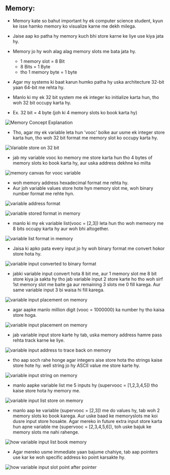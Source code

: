 ## Memory:

* Memory kate so bahut important hy ek computer science student, kyun ke isse hamko memory ko visualize karne me dekh milega.

* Jaise aap ko patha hy memory kuch bhi store karne ke liye use kiya jata hy.

* Memory jo hy woh alag alag memory slots me bata jata hy.

    - 1 memory slot = 8 Bit
    - 8 Bits = 1 Byte
    - tho 1 memory byte = 1 byte

* Agar my systems ki baat karun humko patha hy uska architecture 32-bit yaan 64-bit me rehta hy.

* Manlo ki my ek 32 bit system me ek integer ko initialize karta hun, tho woh 32 bit occupy karta hy.

* Ex. 32 bit = 4 byte (joh ki 4 memory slots ko book karta hy)

![Memory Concept Explanation](./images/memorySlot.png)

* Tho, agar my ek variable leta hun 'vooc' bolke aur usme ek integer store karta hun, tho woh 32 bit format me memory slot ko occupy karta hy.

![Variable store on 32 bit](./images/variableOn32bit.png)

* jab my variable vooc ko memory me store karta hun tho 4 bytes of memory slots ko book karta hy, aur uska address dekhne ko milta

![memory canvas for vooc variable](./images/memoryCanvas.png)

* woh memory address hexadecimal format me rehta hy.
* Aur joh variable values store hote hyn memory slot me, woh binary number format me rehte hyn.

![variable address format](./images/variableAddress.png)

![variable stored format in memory](./images/variableStored.png)

* manlo ki my ek variable list(vooc = [2,3]) leta hun tho woh memeory me 8 bits occupy karta hy aur woh bhi altogether.

![variable list format in memory](./images/variableList.png)

* Jaisa ki apko pata every input jo hy woh binary format me convert hokor store hota hy.


![variable input converted to binary format](./images/variableInput.png)

* jabki variable input convert hota 8 bit me, aur 1 memory slot me 8 bit store kiya ja sakta hy tho jab variable input 2 store karte ho tho woh sirf 1st memory slot me baite ga aur remaining 3 slots me 0 fill karega. Aur same variable input 3 bi waisa hi fill karega.

![variable input placement on memory](./images/variablePlacement.png)

* agar aapke manlo million digit (vooc = 1000000) ka number hy tho kaisa store hoga.

![variable input placement on memory](./images/variableInputForMillions.png)

* jab variable input store karte hy tab, uska memory address hamre pass rehta track karne ke liye.

![variable input address to trace back on memory](./images/variableInputAddress.png)

* tho aap soch rahe honge agar integers aise store hota tho strings kaise store hote hy. well string jo hy ASCII value me store karte hy.

![variable input string on memory](./images/variableStringOnMemory.png)

* manlo aapke variable list me 5 inputs hy (supervooc = [1,2,3,4,5]) tho kaise store hota hy memory me.

![variable input list store on memory](./images/variableListStore.png)

* manlo aap ke variable (supervooc = [2,3]) me do values hy, tab woh 2 memory slots ko book karega. Aur uske baad ke memoryslots me koi dusre input store hosakte. Agar mereko in future extra input store karta hun apne variable me (supervooc = [2,3,4,5,6]), toh uske bajuk ke memory slots me nahi rahenge.

![how variable input list book memory](./images/variableSlot.png)

* Agar mereko usme immediate yaan bajume chahiye, tab aap pointers use kar ke woh specific address ko point karsakte hy.

![how variable input slot point after pointer](./images/variableSlotPointer.png)



